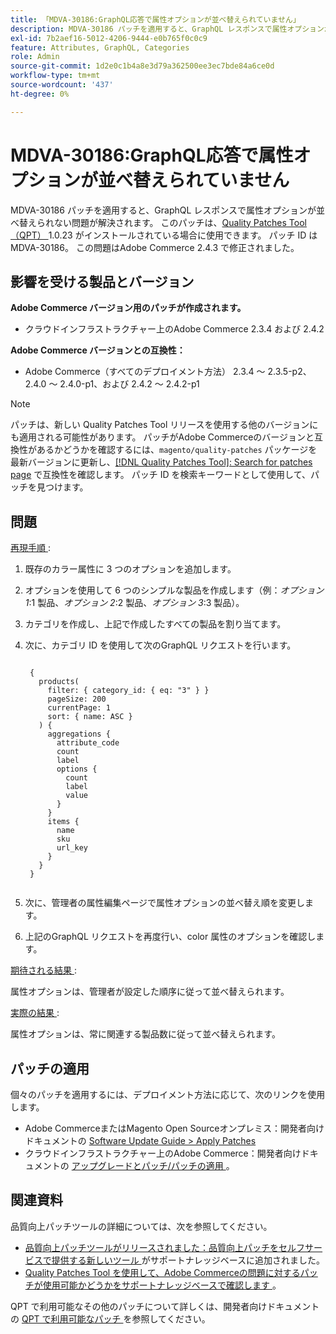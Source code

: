 ```yaml
---
title: 「MDVA-30186:GraphQL応答で属性オプションが並べ替えられていません」
description: MDVA-30186 パッチを適用すると、GraphQL レスポンスで属性オプションが並べ替えられない問題が解決されます。 このパッチは、[Quality Patches Tool （QPT） ] （https://devdocs.magento.com/guides/v2.4/comp-mgr/patching.html#mqp） 1.0.23 がインストールされている場合に利用できます。 パッチ ID は MDVA-30186。 この問題はAdobe Commerce 2.4.3 で修正されました。
exl-id: 7b2aef16-5012-4206-9444-e0b765f0c0c9
feature: Attributes, GraphQL, Categories
role: Admin
source-git-commit: 1d2e0c1b4a8e3d79a362500ee3ec7bde84a6ce0d
workflow-type: tm+mt
source-wordcount: '437'
ht-degree: 0%

---
```


# MDVA-30186:GraphQL応答で属性オプションが並べ替えられていません

MDVA-30186 パッチを適用すると、GraphQL レスポンスで属性オプションが並べ替えられない問題が解決されます。 このパッチは、[Quality Patches Tool （QPT） ](https://devdocs.magento.com/guides/v2.4/comp-mgr/patching.html#mqp)1.0.23 がインストールされている場合に使用できます。 パッチ ID は MDVA-30186。 この問題はAdobe Commerce 2.4.3 で修正されました。

## 影響を受ける製品とバージョン

**Adobe Commerce バージョン用のパッチが作成されます。**

* クラウドインフラストラクチャー上のAdobe Commerce 2.3.4 および 2.4.2

**Adobe Commerce バージョンとの互換性：**

* Adobe Commerce（すべてのデプロイメント方法） 2.3.4 ～ 2.3.5-p2、2.4.0 ～ 2.4.0-p1、および 2.4.2 ～ 2.4.2-p1

>[!NOTE]
>
>パッチは、新しい Quality Patches Tool リリースを使用する他のバージョンにも適用される可能性があります。 パッチがAdobe Commerceのバージョンと互換性があるかどうかを確認するには、`magento/quality-patches` パッケージを最新バージョンに更新し、[[!DNL Quality Patches Tool]: Search for patches page](https://devdocs.magento.com/quality-patches/tool.html#patch-grid) で互換性を確認します。 パッチ ID を検索キーワードとして使用して、パッチを見つけます。

## 問題

<u> 再現手順 </u>:

1. 既存のカラー属性に 3 つのオプションを追加します。
1. オプションを使用して 6 つのシンプルな製品を作成します（例：*オプション 1*:1 製品、*オプション 2*:2 製品、*オプション 3*:3 製品）。
1. カテゴリを作成し、上記で作成したすべての製品を割り当てます。
1. 次に、カテゴリ ID を使用して次のGraphQL リクエストを行います。

   <pre><code class="language-graphql">
    {
      products(
        filter: { category_id: { eq: "3" } }
        pageSize: 200
        currentPage: 1
        sort: { name: ASC }
      ) {
        aggregations {
          attribute_code
          count
          label
          options {
            count
            label
            value
          }
        }
        items {
          name
          sku
          url_key
        }
      }
    }
    </code></pre>

1. 次に、管理者の属性編集ページで属性オプションの並べ替え順を変更します。
1. 上記のGraphQL リクエストを再度行い、color 属性のオプションを確認します。

<u> 期待される結果 </u>:

属性オプションは、管理者が設定した順序に従って並べ替えられます。

<u> 実際の結果 </u>:

属性オプションは、常に関連する製品数に従って並べ替えられます。


## パッチの適用

個々のパッチを適用するには、デプロイメント方法に応じて、次のリンクを使用します。

* Adobe CommerceまたはMagento Open Sourceオンプレミス：開発者向けドキュメントの [Software Update Guide > Apply Patches](https://devdocs.magento.com/guides/v2.4/comp-mgr/patching/mqp.html)
* クラウドインフラストラクチャー上のAdobe Commerce：開発者向けドキュメントの [ アップグレードとパッチ/パッチの適用 ](https://devdocs.magento.com/cloud/project/project-patch.html)。

## 関連資料

品質向上パッチツールの詳細については、次を参照してください。

* [ 品質向上パッチツールがリリースされました：品質向上パッチをセルフサービスで提供する新しいツール ](/help/announcements/adobe-commerce-announcements/magento-quality-patches-released-new-tool-to-self-serve-quality-patches.md) がサポートナレッジベースに追加されました。
* [Quality Patches Tool を使用して、Adobe Commerceの問題に対するパッチが使用可能かどうかをサポートナレッジベースで確認します ](/help/support-tools/patches-available-in-qpt-tool/check-patch-for-magento-issue-with-magento-quality-patches.md)。

QPT で利用可能なその他のパッチについて詳しくは、開発者向けドキュメントの [QPT で利用可能なパッチ ](https://devdocs.magento.com/quality-patches/tool.html#patch-grid) を参照してください。
